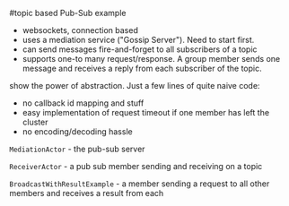 #topic based Pub-Sub example 

* websockets, connection based
* uses a mediation service ("Gossip Server"). Need to start first.
* can send messages fire-and-forget to all subscribers of a topic
* supports one-to many request/response. A group member sends one message and receives a reply from each subscriber of the topic.

show the power of abstraction. Just a few lines of quite naive code:
* no callback id mapping and stuff
* easy implementation of request timeout if one member has left the cluster
* no encoding/decoding hassle

`MediationActor` - the pub-sub server

`ReceiverActor` - a pub sub member sending and receiving on a topic

`BroadcastWithResultExample` - a member sending a request to all other members and receives a result from each
